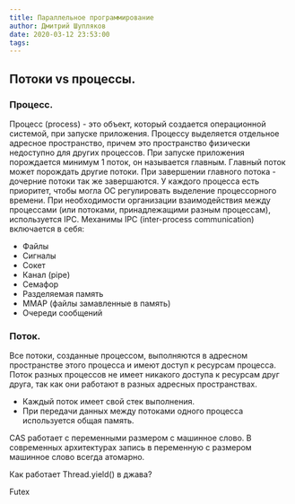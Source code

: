 ```yaml
---
title: Параллельное программирование
author: Дмитрий Шупляков
date: 2020-03-12 23:53:00
tags:
---
```


## Потоки vs процессы.

### Процесс.
Процесс (process) - это объект, который создается операционной системой, при запуске приложения. 
Процессу выделяется отдельное адресное пространство, причем это пространство физически недоступно для других процессов.
При запуске приложения порождается минимум 1 поток, он называется главным. Главный поток может порождать другие потоки. 
При завершении главного потока - дочерние потоки так же завершаются.
У каждого процесса есть приоритет, чтобы могла ОС регулировать выделение процессорного времени.
При необходимости организации взаимодействия между процессами (или потоками, принадлежащими разным процессам), используется IPC.
Механимы IPC (inter-process communication) включается в себя:
- Файлы
- Сигналы
- Сокет
- Канал (pipe)
- Семафор
- Разделяемая память
- MMAP (файлы замавленные в память)
- Очереди сообщений

<!-- more -->
### Поток.
Все потоки, созданные процессом, выполняются в адресном пространстве этого процесса и имеют доступ к ресурсам процесса. 
Поток разных процессов не имеет никакого доступа к ресурсам друг друга, так как они работают в разных адресных пространствах. 
- Каждый поток имеет свой стек выполнения.
- При передачи данных между потоками одного процесса используется общая память. 

CAS работает с переменными размером с машинное слово. В современных архитектурах запись в переменную с размером машинное слово всегда атомарно.

Как работает Thread.yield() в джава?

Futex
